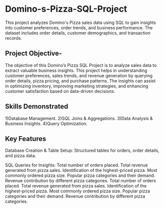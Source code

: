 # Domino-s-Pizza-SQL-Project
This project analyzes Domino's Pizza sales data using SQL to gain insights into customer preferences, order trends, and business performance. The dataset includes order details, customer demographics, and transaction records.

## Project Objective-
The objective of this Domino’s Pizza SQL Project is to analyze sales data to extract valuable business insights. This project helps in understanding customer preferences, sales trends, and revenue generation by querying order details, pizza pricing, and purchase patterns. The insights can assist in optimizing inventory, improving marketing strategies, and enhancing customer satisfaction based on data-driven decisions.

##  Skills Demonstrated
1)Database Management.
2)SQL Joins & Aggregations.
3)Data Analysis & Business Insights.
4)Query Optimization.

## Key Features
Database Creation & Table Setup: Structured tables for orders, order details, and pizza data.

SQL Queries for Insights:
Total number of orders placed.
Total revenue generated from pizza sales.
Identification of the highest-priced pizza.
Most commonly ordered pizza size.
Popular pizza categories and their demand.
Revenue contribution by different pizza categories.
Total number of orders placed.
Total revenue generated from pizza sales.
Identification of the highest-priced pizza.
Most commonly ordered pizza size.
Popular pizza categories and their demand.
Revenue contribution by different pizza categories.
